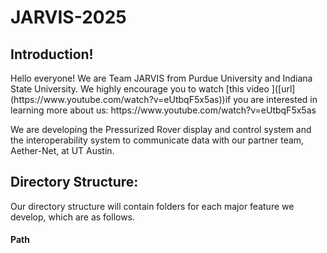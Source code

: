 # JARVIS-2025

<h2>Introduction!</h2>
Hello everyone! We are Team JARVIS from Purdue University and Indiana State University. 
We highly encourage you to watch [this video ]([url](https://www.youtube.com/watch?v=eUtbqF5x5as))if you are interested in learning more about us: https://www.youtube.com/watch?v=eUtbqF5x5as 

We are developing the Pressurized Rover display and control system and the interoperability system to communicate data with our partner team, Aether-Net, at UT Austin. 

<h2>Directory Structure:</h2>
Our directory structure will contain folders for each major feature we develop, which are as follows. 
<h4>Path</h4>
